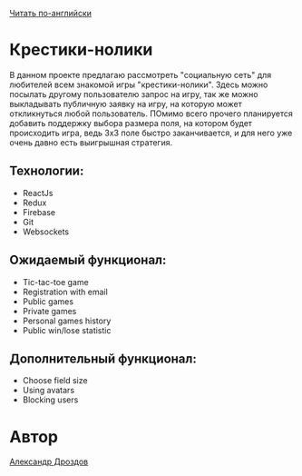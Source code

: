 [Читать по-английски](README.md)
# Крестики-нолики

В данном проекте предлагаю рассмотреть "социальную сеть" для любителей всем знакомой игры "крестики-нолики". Здесь можно посылать другому пользователю запрос на игру, так же можно выкладывать публичную заявку на игру, на которую может откликнуться любой пользователь.
ПОмимо всего прочего планируется добавить поддержку выбора размера поля, на котором будет происходить игра, ведь 3х3 поле быстро заканчивается, и для него уже очень давно есть выигрышная стратегия.

## Технологии:
* ReactJs
* Redux
* Firebase
* Git
* Websockets

## Ожидаемый функционал:
* Tic-tac-toe game
* Registration with email
* Public games
* Private games
* Personal games history
* Public win/lose statistic

##  Дополнительный функционал:
* Choose field size
* Using avatars
* Blocking users

# Автор
[Александр Дроздов](mailto:aleksandr.drozdov.99@gmail.com)

